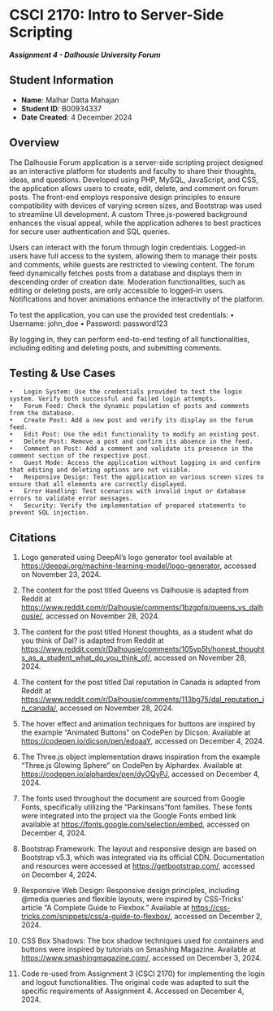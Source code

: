 # CSCI 2170: Intro to Server-Side Scripting

__*Assignment 4 - Dalhousie University Forum*__

## Student Information

- __Name__: Malhar Datta Mahajan
- __Student ID__: B00934337
- __Date Created__: 4 December 2024

## Overview

The Dalhousie Forum application is a server-side scripting project designed as an interactive platform for students and faculty to share their thoughts, ideas, and questions. Developed using PHP, MySQL, JavaScript, and CSS, the application allows users to create, edit, delete, and comment on forum posts. The front-end employs responsive design principles to ensure compatibility with devices of varying screen sizes, and Bootstrap was used to streamline UI development. A custom Three.js-powered background enhances the visual appeal, while the application adheres to best practices for secure user authentication and SQL queries.

Users can interact with the forum through login credentials. Logged-in users have full access to the system, allowing them to manage their posts and comments, while guests are restricted to viewing content. The forum feed dynamically fetches posts from a database and displays them in descending order of creation date. Moderation functionalities, such as editing or deleting posts, are only accessible to logged-in users. Notifications and hover animations enhance the interactivity of the platform.

To test the application, you can use the provided test credentials:
	•	Username: john_doe
	•	Password: password123

By logging in, they can perform end-to-end testing of all functionalities, including editing and deleting posts, and submitting comments.


## Testing & Use Cases

	•	Login System: Use the credentials provided to test the login system. Verify both successful and failed login attempts.
	•	Forum Feed: Check the dynamic population of posts and comments from the database.
	•	Create Post: Add a new post and verify its display on the forum feed.
	•	Edit Post: Use the edit functionality to modify an existing post.
	•	Delete Post: Remove a post and confirm its absence in the feed.
	•	Comment on Post: Add a comment and validate its presence in the comment section of the respective post.
	•	Guest Mode: Access the application without logging in and confirm that editing and deleting options are not visible.
	•	Responsive Design: Test the application on various screen sizes to ensure that all elements are correctly displayed.
	•	Error Handling: Test scenarios with invalid input or database errors to validate error messages.
	•	Security: Verify the implementation of prepared statements to prevent SQL injection.

## Citations

1. Logo generated using DeepAI’s logo generator tool available at https://deepai.org/machine-learning-model/logo-generator, accessed on November 23, 2024.

2.	The content for the post titled Queens vs Dalhousie is adapted from Reddit at https://www.reddit.com/r/Dalhousie/comments/1bzgpfq/queens_vs_dalhousie/, accessed on November 28, 2024.

3.	The content for the post titled Honest thoughts, as a student what do you think of Dal? is adapted from Reddit at https://www.reddit.com/r/Dalhousie/comments/105vp5h/honest_thoughts_as_a_student_what_do_you_think_of/, accessed on November 28, 2024.

4.	The content for the post titled Dal reputation in Canada is adapted from Reddit at https://www.reddit.com/r/Dalhousie/comments/113bg75/dal_reputation_in_canada/, accessed on November 28, 2024.

5. The hover effect and animation techniques for buttons are inspired by the example “Animated Buttons” on CodePen by Dicson. Available at https://codepen.io/dicson/pen/edoaaY, accessed on December 4, 2024.

6. The Three.js object implementation draws inspiration from the example “Three.js Glowing Sphere” on CodePen by Alphardex. Available at https://codepen.io/alphardex/pen/dyOQyPJ, accessed on December 4, 2024.

7. The fonts used throughout the document are sourced from Google Fonts, specifically utilizing the “Parkinsans”font families. These fonts were integrated into the project via the Google Fonts embed link available at https://fonts.google.com/selection/embed, accessed on December 4, 2024.

8.	Bootstrap Framework: The layout and responsive design are based on Bootstrap v5.3, which was integrated via its official CDN. Documentation and resources were accessed at https://getbootstrap.com/, accessed on December 4, 2024.

9.	Responsive Web Design: Responsive design principles, including @media queries and flexible layouts, were inspired by CSS-Tricks’ article “A Complete Guide to Flexbox.” Available at https://css-tricks.com/snippets/css/a-guide-to-flexbox/, accessed on December 2, 2024.

10. CSS Box Shadows: The box shadow techniques used for containers and buttons were inspired by tutorials on Smashing Magazine. Available at https://www.smashingmagazine.com/, accessed on December 3, 2024.

11. Code re-used from Assignment 3 (CSCI 2170) for implementing the login and logout functionalities. The original code was adapted to suit the specific requirements of Assignment 4. Accessed on December 4, 2024.
